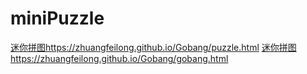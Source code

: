 # miniPuzzle 
<a target="_blank" href="https://zhuangfeilong.github.io/Gobang/puzzle.html">迷你拼图</a>https://zhuangfeilong.github.io/Gobang/puzzle.html
<a target="_blank" href="https://zhuangfeilong.github.io/Gobang/gobang.html">迷你拼图</a>https://zhuangfeilong.github.io/Gobang/gobang.html
